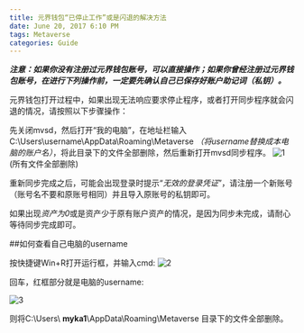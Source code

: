 ```yaml
---
title: 元界钱包“已停止工作”或是闪退的解决方法
date: June 20, 2017 6:10 PM
tags: Metaverse
categories: Guide
---
```


***注意：如果你没有注册过元界钱包账号，可以直接操作；如果你曾经注册过元界钱包账号，在进行下列操作前，一定要先确认自己已保存好账户助记词（私钥）。***

元界钱包打开过程中，如果出现无法响应要求停止程序，或者打开同步程序就会闪退的情况，请按照以下步骤操作：

先关闭mvsd，然后打开“我的电脑”，在地址栏输入C:\Users\username\AppData\Roaming\Metaverse *（将username替换成本电脑的账户名）*，将此目录下的文件全部删除，然后重新打开mvsd同步程序。
![1](http://bbs.viewfin.com/data/attachment/forum/201705/25/143333fpcwfcak7c7gk2lf.png)(所有文件全部删除)

重新同步完成之后，可能会出现登录时提示“*无效的登录凭证*”，请注册一个新账号（账号名不要和原账号相同）并且导入原账号的私钥即可。


如果出现*资产为0*或是资产少于原有账户资产的情况，是因为同步未完成，请耐心等待同步完成即可。



##如何查看自己电脑的username


按快捷键Win+R打开运行框，并输入cmd:
![2](http://bbs.viewfin.com/data/attachment/forum/201706/20/174111e1k33titkz11y085.png)

回车，红框部分就是电脑的username:

![3](http://bbs.viewfin.com/data/attachment/forum/201706/20/174255qav1gsrfrg4pal89.png)

则将C:\Users\ **myka1**\AppData\Roaming\Metaverse 目录下的文件全部删除。


